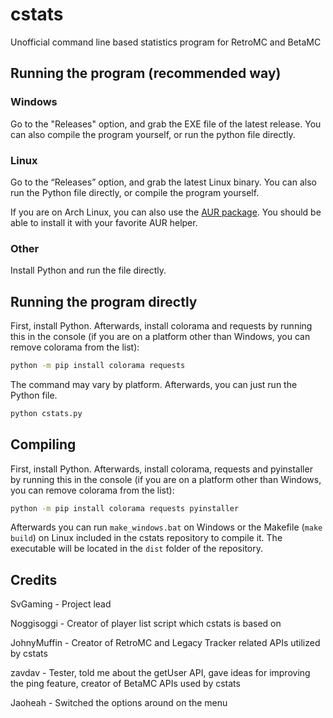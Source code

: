# cstats

Unofficial command line based statistics program for RetroMC and BetaMC  

## Running the program (recommended way)

### Windows

Go to the "Releases" option, and grab the EXE file of the latest release. You can also compile the program yourself, or run the python file directly.

### Linux

Go to the “Releases” option, and grab the latest Linux binary. You can also run the Python file directly, or compile the program yourself.

If you are on Arch Linux, you can also use the [AUR package](https://aur.archlinux.org/packages/cstats). You should be able to install it with your favorite AUR helper.

### Other

Install Python and run the file directly.

## Running the program directly

First, install Python. Afterwards, install colorama and requests by running this in the console (if you are on a platform other than Windows, you can remove colorama from the list):

```sh
python -m pip install colorama requests
```

The command may vary by platform. Afterwards, you can just run the Python file.

```sh
python cstats.py
```

## Compiling

First, install Python. Afterwards, install colorama, requests and pyinstaller by running this in the console (if you are on a platform other than Windows, you can remove colorama from the list):

```sh
python -m pip install colorama requests pyinstaller
```

Afterwards you can run `make_windows.bat` on Windows or the Makefile (`make build`) on Linux included in the cstats repository to compile it. The executable will be located in the `dist` folder of the repository.

## Credits

SvGaming - Project lead

Noggisoggi - Creator of player list script which cstats is based on  

JohnyMuffin - Creator of RetroMC and Legacy Tracker related APIs utilized by cstats  

zavdav - Tester, told me about the getUser API, gave ideas for improving the ping feature, creator of BetaMC APIs used by cstats

Jaoheah - Switched the options around on the menu
